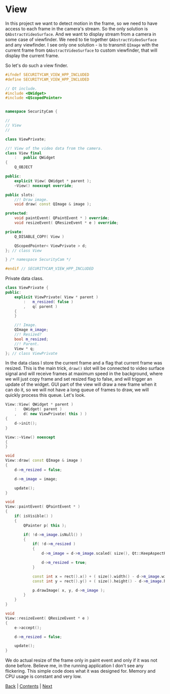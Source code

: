 # View

In this project we want to detect motion in the frame, so we need to have
access to each frame in the camera's stream. So the only solution is
`QAbstractVideoSurface`. And we want to display stream from a camera in
some case of viewfinder. We need to tie together `QAbstractVideoSurface`
and any viewfinder. I see only one solution - is to transmit `QImage`
with the current frame from `QAbstractVideoSurface` to custom viewfinder,
that will display the current frame.

So let's do such a view finder.

```cpp
#ifndef SECURITYCAM_VIEW_HPP_INCLUDED
#define SECURITYCAM_VIEW_HPP_INCLUDED

// Qt include.
#include <QWidget>
#include <QScopedPointer>


namespace SecurityCam {

//
// View
//

class ViewPrivate;

//! View of the video data from the camera.
class View final
	:	public QWidget
{
	Q_OBJECT

public:
	explicit View( QWidget * parent );
	~View() noexcept override;

public slots:
	//! Draw image.
	void draw( const QImage & image );

protected:
	void paintEvent( QPaintEvent * ) override;
	void resizeEvent( QResizeEvent * e ) override;

private:
	Q_DISABLE_COPY( View )

	QScopedPointer< ViewPrivate > d;
}; // class View

} /* namespace SecurityCam */

#endif // SECURITYCAM_VIEW_HPP_INCLUDED
```

Private data class.

```cpp
class ViewPrivate {
public:
	explicit ViewPrivate( View * parent )
		:	m_resized( false )
		,	q( parent )
	{
	}

	//! Image.
	QImage m_image;
	//! Resized?
	bool m_resized;
	//! Parent.
	View * q;
}; // class ViewPrivate
```

In the data class I store the current frame and a flag that current frame was resized. This is the main trick,
`draw()` slot will be connected to video surface signal and will receive frames at maximum speed in the
background, where we will just copy frame and set resized flag to false, and will trigger an update
of the widget. GUI part of the view will draw a new frame when it can do it, so we will not have a
long queue of frames to draw, we will quickly process this queue. Let's look.

```cpp
View::View( QWidget * parent )
	:	QWidget( parent )
	,	d( new ViewPrivate( this ) )
{
	d->init();
}

View::~View() noexcept
{
}

void
View::draw( const QImage & image )
{
	d->m_resized = false;

	d->m_image = image;

	update();
}

void
View::paintEvent( QPaintEvent * )
{
	if( isVisible() )
	{
		QPainter p( this );

		if( !d->m_image.isNull() )
		{
			if( !d->m_resized )
			{
				d->m_image = d->m_image.scaled( size(), Qt::KeepAspectRatio );

				d->m_resized = true;
			}

			const int x = rect().x() + ( size().width() - d->m_image.width() ) / 2;
			const int y = rect().y() + ( size().height() - d->m_image.height() ) / 2;

			p.drawImage( x, y, d->m_image );
		}
	}
}

void
View::resizeEvent( QResizeEvent * e )
{
	e->accept();

	d->m_resized = false;

	update();
}
```

We do actual resize of the frame only in paint event and only if it was not done before. Believe me,
in the running application I don't see any flickering. This simple code does what it was designed for.
Memory and CPU usage is constant and very low.

[Back](intro.md) | [Contents](../README.md) | [Next](surface.md)